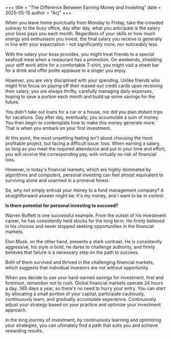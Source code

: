 +++
title = "The Difference Between Earning Money and Investing"
date = 2025-05-15
author = "Acj"
+++

When you leave home punctually from Monday to Friday, take the crowded subway to the busy office, day after day, what you anticipate is the salary your boss pays you each month. Regardless of your skills or how much energy and enthusiasm you invest, the final salary you receive is generally in line with your expectation – not significantly more, nor noticeably less.

With the salary your boss provides, you might treat friends to a special seafood meal when a restaurant has a promotion. On weekends, shedding your stiff work attire for a comfortable T-shirt, you might visit a street bar for a drink and offer polite applause to a singer you enjoy.

However, you are very disciplined with your spending. Unlike friends who might first focus on paying off their maxed-out credit cards upon receiving their salary, you are always thrifty, carefully managing daily expenses, hoping to save a portion each month and build up some savings for the future.

You didn't take out loans for a car or a house, nor did you plan distant trips for vacations. Day after day, eventually, you accumulate a sum of money. You then begin to contemplate how to make this money generate more. That is when you embark on your first investment.

At this point, the most unsettling feeling isn't about choosing the most profitable project, but facing a difficult issue: loss. When earning a salary, as long as you meet the required attendance and put in your time and effort, you will receive the corresponding pay, with virtually no risk of financial loss.

However, in today's financial markets, which are highly dominated by algorithms and computers, personal investing can feel almost equivalent to surviving alone and unarmed in a primeval forest.

So, why not simply entrust your money to a fund management company? A straightforward answer might be: It's my money, and I want to be in control.

**Is there potential for personal investing to succeed?**

Warren Buffett is one successful example. From the outset of his investment career, he has consistently held stocks for the long term. He firmly believed in his choices and never stopped seeking opportunities in the financial markets.

Elon Musk, on the other hand, presents a stark contrast. He is consistently aggressive, his style is bold, he dares to challenge authority, and firmly believes that failure is a necessary step on the path to success.

Both of them survived and thrived in the challenging financial markets, which suggests that individual investors are not without opportunity.

When you decide to use your hard-earned savings for investment, first and foremost, remember not to rush. Global financial markets operate 24 hours a day, 365 days a year, so there's no need to hurry your entry. You can start by allocating a small portion of your capital, participate cautiously, continuously learn, and gradually accumulate experience. Continuously adjust your strategy based on your practice and optimize your investment approach.

In the long journey of investment, by continuously learning and optimizing your strategies, you can ultimately find a path that suits you and achieve rewarding results.
